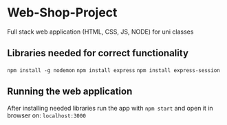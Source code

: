 # Web-Shop-Project
Full stack web application (HTML, CSS, JS, NODE) for uni classes

## Libraries needed for correct functionality
```npm install -g nodemon```
```npm install express```
```npm install express-session```

## Running the web application
After installing needed libraries run the app with
```npm start```
and open it in browser on: ```localhost:3000```